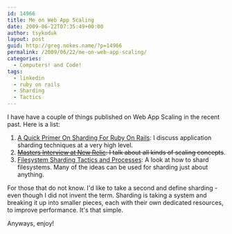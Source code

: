```yaml
---
id: 14966
title: Me on Web App Scaling
date: 2009-06-22T07:35:49+00:00
author: tsykoduk
layout: post
guid: http://greg.nokes.name/?p=14966
permalink: /2009/06/22/me-on-web-app-scaling/
categories:
  - Computers! and Code!
tags:
  - linkedin
  - ruby on rails
  - Sharding
  - Tactics
---
```

<p>I have have a couple of things published on Web App Scaling in the recent past. Here is a list:</p>

<ol>

<li><a href="http://www.engineyard.com/blog/2009/a-quick-primer-on-sharding-for-ruby-on-rails/">A Quick Primer On Sharding For Ruby On Rails</a>: I discuss application sharding techniques at a very high level.</li>

<li><del datetime="2009-07-04T22:08:03+00:00"><a href="http://railslab.newrelic.com/2009/02/04/greg-nokes-lead-technical-account-manager-engine-yard">Masters Interview at New Relic</a>: I talk about all kinds of scaling concepts</del>.</li>

<li><a href="http://www.engineyard.com/docs/EY_Filesystem_Sharding_Tactics_and_Processes.pdf">Filesystem Sharding Tactics and Processes</a>: A look at how to shard filesystems. Many of the ideas can be used for sharding just about anything.</li>

</ol>

<p>For those that do not know. I'd like to take a second and define sharding - even though I did not invent the term.  Sharding is taking a system and breaking it up into smaller pieces, each with their own dedicated resources, to improve performance. It's that simple.</p>

<p>Anyways, enjoy!</p>

